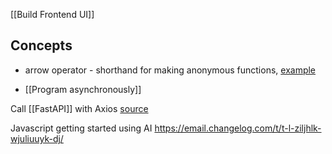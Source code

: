 [[Build Frontend UI]]

## Concepts
- arrow operator - shorthand for making anonymous functions, [example](https://zellwk.com/blog/es6/#arrow-functions)

* [[Program asynchronously]]

Call [[FastAPI]] with Axios [source](https://levelup.gitconnected.com/all-possible-ways-of-making-an-api-call-in-plain-javascript-c0dee3c11b8b)

Javascript getting started using AI
https://email.changelog.com/t/t-l-ziljhlk-wjuliuuyk-dj/
